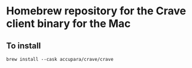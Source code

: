 # Homebrew repository for the Crave client binary for the Mac

## To install
`brew install --cask accupara/crave/crave`
